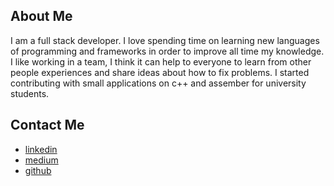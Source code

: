 ## About Me
I am a full stack developer. I love spending time on learning new languages of programming and frameworks in order to improve all time my knowledge. I like working in a team, I think it can help to everyone to learn from other people experiences and share ideas about how to fix problems. I started contributing with small applications on c++ and assember for university students.

## Contact Me
* [linkedin](https://ar.linkedin.com/in/emmanuellazarte)
* [medium](https://medium.com/@emmanuel.lazarte.011)
* [github](https://github.com/neverkas/)